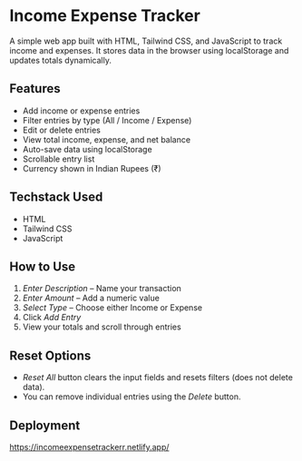 
# Income Expense Tracker

A simple web app built with HTML, Tailwind CSS, and JavaScript to track income and expenses. It stores data in the browser using localStorage and updates totals dynamically.

## Features

- Add income or expense entries
- Filter entries by type (All / Income / Expense)
- Edit or delete entries
- View total income, expense, and net balance
- Auto-save data using localStorage
- Scrollable entry list
- Currency shown in Indian Rupees (₹)

## Techstack Used

- HTML
- Tailwind CSS
- JavaScript 

## How to Use

1. *Enter Description* – Name your transaction
2. *Enter Amount* – Add a numeric value
3. *Select Type* – Choose either Income or Expense
4. Click *Add Entry*
5. View your totals and scroll through entries

## Reset Options

- *Reset All* button clears the input fields and resets filters (does not delete data).
- You can remove individual entries using the *Delete* button.




## Deployment
https://incomeexpensetrackerr.netlify.app/


